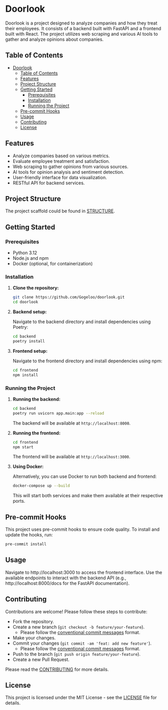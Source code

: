 # Doorlook

Doorlook is a project designed to analyze companies and how they treat their employees. It consists of a backend built with FastAPI and a frontend built with React. The project utilizes web scraping and various AI tools to gather and analyze opinions about companies.

## Table of Contents

- [Doorlook](#doorlook)
  - [Table of Contents](#table-of-contents)
  - [Features](#features)
  - [Project Structure](#project-structure)
  - [Getting Started](#getting-started)
    - [Prerequisites](#prerequisites)
    - [Installation](#installation)
    - [Running the Project](#running-the-project)
  - [Pre-commit Hooks](#pre-commit-hooks)
  - [Usage](#usage)
  - [Contributing](#contributing)
  - [License](#license)

## Features

- Analyze companies based on various metrics.
- Evaluate employee treatment and satisfaction.
- Web scraping to gather opinions from various sources.
- AI tools for opinion analysis and sentiment detection.
- User-friendly interface for data visualization.
- RESTful API for backend services.

## Project Structure

The project scaffold could be found in [STRUCTURE](STRUCUTRE).

## Getting Started

### Prerequisites

- Python 3.12
- Node.js and npm
- Docker (optional, for containerization)

### Installation

1. **Clone the repository:**

   ```sh
   git clone https://github.com/Gogeloo/doorlook.git
   cd doorlook
   ```

2. **Backend setup:**

   Navigate to the backend directory and install dependencies using Poetry:

   ```sh
   cd backend
   poetry install
   ```

3. **Frontend setup:**

   Navigate to the frontend directory and install dependencies using npm:

   ```sh
   cd frontend
   npm install
   ```

### Running the Project

1. **Running the backend:**

   ```sh
   cd backend
   poetry run uvicorn app.main:app --reload
   ```

   The backend will be available at `http://localhost:8000`.

2. **Running the frontend:**

   ```sh
   cd frontend
   npm start
   ```

   The frontend will be available at `http://localhost:3000`.

3. **Using Docker:**

   Alternatively, you can use Docker to run both backend and frontend:

   ```sh
   docker-compose up --build
   ```

   This will start both services and make them available at their respective ports.

## Pre-commit Hooks

This project uses pre-commit hooks to ensure code quality. To install and update the hooks, run:

```sh
pre-commit install
```

## Usage

Navigate to http://localhost:3000 to access the frontend interface.
Use the available endpoints to interact with the backend API (e.g., http://localhost:8000/docs for the FastAPI documentation).

## Contributing

Contributions are welcome! Please follow these steps to contribute:

- Fork the repository.
- Create a new branch (`git checkout -b feature/your-feature`).
  - Please follow the [conventional commit messages](https://l.arvid.top/cc) format.
- Make your changes.
- Commit your changes (`git commit -am 'feat: add new feature'`).
  - Please follow the [conventional commit messages](https://l.arvid.top/cc) format.
- Push to the branch (`git push origin feature/your-feature`).
- Create a new Pull Request.

Please read the [CONTRIBUTING](CONTRIBUTING) for more details.

## License

This project is licensed under the MIT License - see the [LICENSE](LICENSE) file for details.
